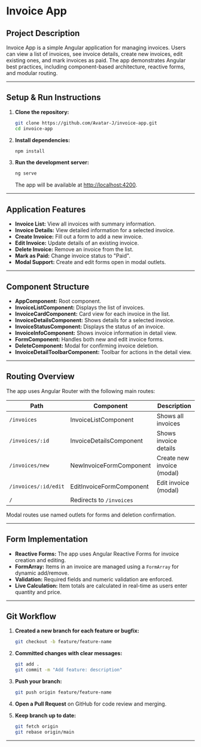 # Invoice App

## Project Description

Invoice App is a simple Angular application for managing invoices. Users can view a list of invoices, see invoice details, create new invoices, edit existing ones, and mark invoices as paid. The app demonstrates Angular best practices, including component-based architecture, reactive forms, and modular routing.

---

## Setup & Run Instructions

1. **Clone the repository:**

   ```sh
   git clone https://github.com/Avatar-J/invoice-app.git
   cd invoice-app
   ```

2. **Install dependencies:**

   ```sh
   npm install
   ```

3. **Run the development server:**
   ```sh
   ng serve
   ```
   The app will be available at [http://localhost:4200](http://localhost:4200).

---

## Application Features

- **Invoice List:** View all invoices with summary information.
- **Invoice Details:** View detailed information for a selected invoice.
- **Create Invoice:** Fill out a form to add a new invoice.
- **Edit Invoice:** Update details of an existing invoice.
- **Delete Invoice:** Remove an invoice from the list.
- **Mark as Paid:** Change invoice status to "Paid".
- **Modal Support:** Create and edit forms open in modal outlets.

---

## Component Structure

- **AppComponent:** Root component.
- **InvoiceListComponent:** Displays the list of invoices.
- **InvoiceCardComponent:** Card view for each invoice in the list.
- **InvoiceDetailsComponent:** Shows details for a selected invoice.
- **InvoiceStatusComponent:** Displays the status of an invoice.
- **InvoiceInfoComponent:** Shows invoice information in detail view.
- **FormComponent:** Handles both new and edit invoice forms.
- **DeleteComponent:** Modal for confirming invoice deletion.
- **InvoiceDetailToolbarComponent:** Toolbar for actions in the detail view.

---

## Routing Overview

The app uses Angular Router with the following main routes:

| Path                 | Component                | Description                |
| -------------------- | ------------------------ | -------------------------- |
| `/invoices`          | InvoiceListComponent     | Shows all invoices         |
| `/invoices/:id`      | InvoiceDetailsComponent  | Shows invoice details      |
| `/invoices/new`      | NewInvoiceFormComponent  | Create new invoice (modal) |
| `/invoices/:id/edit` | EditInvoiceFormComponent | Edit invoice (modal)       |
| `/`                  | Redirects to `/invoices` |                            |

Modal routes use named outlets for forms and deletion confirmation.

---

## Form Implementation

- **Reactive Forms:** The app uses Angular Reactive Forms for invoice creation and editing.
- **FormArray:** Items in an invoice are managed using a `FormArray` for dynamic add/remove.
- **Validation:** Required fields and numeric validation are enforced.
- **Live Calculation:** Item totals are calculated in real-time as users enter quantity and price.

---

## Git Workflow

1. **Created a new branch for each feature or bugfix:**

   ```sh
   git checkout -b feature/feature-name
   ```

2. **Committed changes with clear messages:**

   ```sh
   git add .
   git commit -m "Add feature: description"
   ```

3. **Push your branch:**

   ```sh
   git push origin feature/feature-name
   ```

4. **Open a Pull Request** on GitHub for code review and merging.

5. **Keep branch up to date:**
   ```sh
   git fetch origin
   git rebase origin/main
   ```

---
